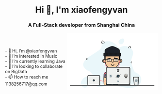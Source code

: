 <h1 align="center">Hi 👋, I'm xiaofengyvan </h1>
<h3 align="center">A Full-Stack developer from Shanghai China</h3>
<img align="right" alt="Coding" width="300" hight="200" src="程序员.gif"/></br></br></br>
- 👋 Hi, I’m @xiaofengyvan</br>
- 👀 I’m interested in Music</br>
- 🌱 I’m currently learning Java</br>
- 💞️ I’m looking to collaborate on BigData</br>
- 📫 How to reach me 1138256717@qq.com</br>
<!---
xiaofengyvan/xiaofengyvan is a ✨ special ✨ repository because its `README.md` (this file) appears on your GitHub profile.
You can click the Preview link to take a look at your changes.
--->
